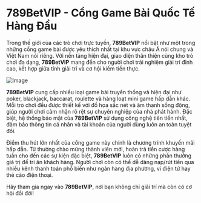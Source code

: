 # 789BetVIP - Cổng Game Bài Quốc Tế Hàng Đầu

Trong thế giới của các trò chơi trực tuyến, **789BetVIP** nổi bật như một trong những cổng game bài được yêu thích nhất tại khu vực châu Á nói chung và Việt Nam nói riêng. Với nền tảng hiện đại, giao diện thân thiện cùng kho trò chơi đa dạng, **789BetVIP** mang đến cho người chơi trải nghiệm giải trí đỉnh cao, kết hợp giữa tính giải trí và cơ hội kiếm tiền thực.

![Image](https://github.com/user-attachments/assets/bd51ea9f-0666-407b-a7a7-98ead6de688c)

**789BetVIP** cung cấp nhiều loại game bài truyền thống và hiện đại như poker, blackjack, baccarat, roulette và hàng loạt mini game hấp dẫn khác. Mỗi trò chơi đều được thiết kế với đồ họa sắc nét và âm thanh sống động, giúp người chơi cảm nhận rõ rệt sự chuyên nghiệp của nhà phát hành. Đặc biệt, hệ thống bảo mật của **789BetVIP** sử dụng công nghệ tiên tiến nhất, đảm bảo thông tin cá nhân và tài khoản của người dùng luôn an toàn tuyệt đối.

Điểm thu hút lớn nhất của cổng game này chính là chương trình khuyến mãi hấp dẫn. Từ thưởng chào mừng thành viên mới, hoàn trả tiền cược hàng tuần cho đến các sự kiện đặc biệt, **789BetVIP** luôn có những phần thưởng giá trị để tri ân khách hàng. Người chơi còn có thể dễ dàng nạp/rút tiền qua nhiều kênh thanh toán phổ biến như ngân hàng địa phương, ví điện tử hay thẻ cào điện thoại.

Hãy tham gia ngay vào **789BetVIP**, nơi bạn không chỉ giải trí mà còn có cơ hội đổi đời!